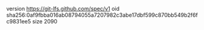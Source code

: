 version https://git-lfs.github.com/spec/v1
oid sha256:0af9fbba016ab08794055a7207982c3abe17dbf599c870bb549b2f6fc9831ee5
size 2090
